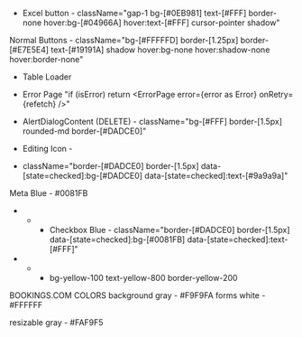 - Excel button - className="gap-1 bg-[#0EB981] text-[#FFF] border-none hover:bg-[#04966A] hover:text-[#FFF] cursor-pointer shadow"

Normal Buttons - className="bg-[#FFFFFD] border-[1.25px] border-[#E7E5E4] text-[#19191A] shadow hover:bg-none hover:shadow-none hover:border-none"

- Table Loader <div className="w-full flex items-center justify-center">
  <Loader />
  </div>

- Error Page "if (isError) return <ErrorPage error={error as Error} onRetry={refetch} />"

- AlertDialogContent (DELETE) - className="bg-[#FFF] border-[1.5px] rounded-md border-[#DADCE0]"

- Editing Icon - <TbEdit className="h-4 w-4" />

- className="border-[#DADCE0] border-[1.5px] data-[state=checked]:bg-[#DADCE0] data-[state=checked]:text-[#9a9a9a]"

Meta Blue - #0081FB

- - - Checkbox Blue - className="border-[#DADCE0] border-[1.5px] data-[state=checked]:bg-[#0081FB] data-[state=checked]:text-[#FFF]"

- - - bg-yellow-100 text-yellow-800 border-yellow-200

BOOKINGS.COM COLORS
background gray - #F9F9FA
forms white - #FFFFFF

resizable gray - #FAF9F5

